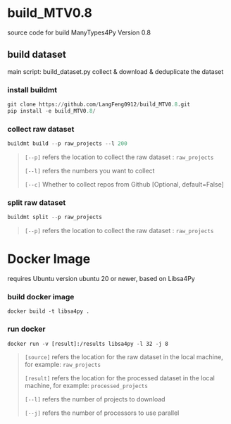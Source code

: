 # build_MTV0.8
source code for build ManyTypes4Py Version 0.8

## build dataset
main script: build_dataset.py
collect & download & deduplicate the dataset
### install buildmt
```python
git clone https://github.com/LangFeng0912/build_MTV0.8.git
pip install -e build_MTV0.8/
```
### collect raw dataset
```python
buildmt build --p raw_projects --l 200
```
> `[--p]` refers the location to collect the raw dataset : `raw_projects`
> 
> `[--l]` refers the numbers you want to collect
> 
> `[--c]` Whether to collect repos from Github [Optional, default=False]

### split raw dataset
```python
buildmt split --p raw_projects 
```
> `[--p]` refers the location to collect the raw dataset : `raw_projects`
> 
> 

# Docker Image
requires Ubuntu version ubuntu 20 or newer, based on Libsa4Py
### build docker image
```
docker build -t libsa4py .
```

### run docker
```
docker run -v [result]:/results libsa4py -l 32 -j 8
```
> `[source]` refers the location for the raw dataset in the local machine, 
> for example: `raw_projects`
>
> `[result]` refers the location for the processed dataset in the local machine,
> for example: `processed_projects`
> 
> `[--l]` refers the number of projects to download
> 
> `[--j]` refers the number of processors to use parallel


[//]: # (### install watchman manually)

[//]: # (```python)

[//]: # (dpkg -i watchman_ubuntu20.04_v2022.12.12.00.deb)

[//]: # (apt-get -f -y install)

[//]: # (watchman version)

[//]: # (```)

[//]: # (### activate vitrual environment)

[//]: # (```python)

[//]: # (source py38/bin/activate)

[//]: # (```)

[//]: # (### collect raw projects)

[//]: # (```python)

[//]: # (buildmt build --p raw_projects --l 200)

[//]: # (```)

[//]: # ()
[//]: # (### run libsa4py with pyre options)

[//]: # (```python)

[//]: # (libsa4py process --p raw_projects --o results --pyre --j 4)

[//]: # (```)